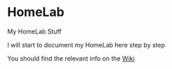 # HomeLab
My HomeLab Stuff

I will start to document my HomeLab here step by step

You should find the relevant info on the [Wiki](https://github.com/GSB-Deleven/HomeLab/wiki)

